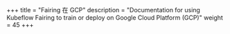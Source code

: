 +++
title = "Fairing 在 GCP"
description = "Documentation for using Kubeflow Fairing to train or deploy on Google Cloud Platform (GCP)"
weight = 45
+++
